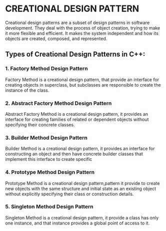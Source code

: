 # CREATIONAL DESIGN PATTERN

Creational design patterns are a subset of design patterns in software development. They deal with the process of object creation, trying to make it more flexible and efficient. It makes the system independent and how its objects are created, composed, and represented.

## Types of Creational Design Patterns in C++:

### 1. Factory Method Design Pattern
Factory Method is a creational design pattern, that provide an interface for creating objects in superclass, but subclasses are responsible to create the instance of the class.

### 2. Abstract Factory Method Design Pattern
Abstract Factory Method is a creational design pattern, it provides an interface for creating families of related or dependent objects without specifying their concrete classes.

### 3. Builder Method Design Pattern
Builder Method is a creational design pattern, it provides an interface for constructing an object and then have concrete builder classes that implement this interface to create specific

### 4. Prototype Method Design Pattern
Prototype Method is a creational design pattern,pattern it provide to create new objects with the same structure and initial state as an existing object without explicitly specifying their class or construction details.

### 5. Singleton Method Design Pattern
Singleton Method is a creational design pattern, it provide a class has only one instance, and that instance provides a global point of access to it.